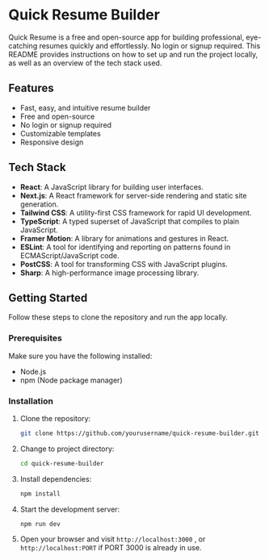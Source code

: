 # Quick Resume Builder

Quick Resume is a free and open-source app for building professional, eye-catching resumes quickly and effortlessly. No login or signup required. This README provides instructions on how to set up and run the project locally, as well as an overview of the tech stack used.

## Features

- Fast, easy, and intuitive resume builder
- Free and open-source
- No login or signup required
- Customizable templates
- Responsive design

## Tech Stack

- **React**: A JavaScript library for building user interfaces.
- **Next.js**: A React framework for server-side rendering and static site generation.
- **Tailwind CSS**: A utility-first CSS framework for rapid UI development.
- **TypeScript**: A typed superset of JavaScript that compiles to plain JavaScript.
- **Framer Motion**: A library for animations and gestures in React.
- **ESLint**: A tool for identifying and reporting on patterns found in ECMAScript/JavaScript code.
- **PostCSS**: A tool for transforming CSS with JavaScript plugins.
- **Sharp**: A high-performance image processing library.

## Getting Started

Follow these steps to clone the repository and run the app locally.

### Prerequisites

Make sure you have the following installed:

- Node.js
- npm (Node package manager)

### Installation

1. Clone the repository:

   ```bash
   git clone https://github.com/yourusername/quick-resume-builder.git

   ```

2. Change to project directory:

   ```bash
   cd quick-resume-builder

   ```

3. Install dependencies:

   ```bash
   npm install

   ```

4. Start the development server:

   ```bash
   npm run dev

   ```

5. Open your browser and visit `http://localhost:3000` , or `http://localhost:PORT` if PORT 3000 is already in use.
